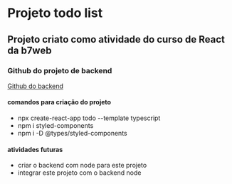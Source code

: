 # Projeto todo list

## Projeto criato como atividade do curso de React da b7web

### Github do projeto de backend
[Github do backend](https://github.com/alissonrangel/backend-node-b7web-todo-list)

#### comandos para criação do projeto
- npx create-react-app todo --template typescript
- npm i styled-components
- npm i -D @types/styled-components

#### atividades futuras
- criar o backend com node para este projeto
- integrar este projeto com o backend node